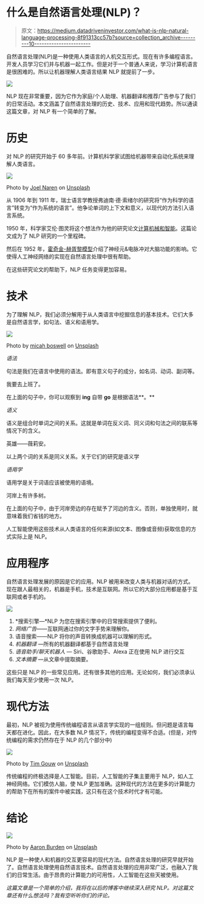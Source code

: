 # 什么是自然语言处理(NLP)？

> 原文：<https://medium.datadriveninvestor.com/what-is-nlp-natural-language-processing-8f91313cc57b?source=collection_archive---------10----------------------->

自然语言处理(NLP)是一种使用人类语言的人机交互形式。现在有许多编程语言。开发人员学习它们并与机器一起工作。但是对于一个普通人来说，学习计算机语言是很困难的。所以让机器理解人类语言结果 NLP 就提前了一步。

![](img/d95cb84c88a7a32737eba3aff8d869fd.png)

NLP 现在非常重要，因为它作为家庭/个人助理、机器翻译和推荐广告参与了我们的日常活动。本文涵盖了自然语言处理的历史、技术、应用和现代趋势。所以通读这篇文章，对 NLP 有一个简单的了解。

# 历史

对 NLP 的研究开始于 60 多年前。计算机科学家试图给机器带来自动化系统来理解人类语言。

![](img/71793449a779aae31a7e50664885cf94.png)

Photo by [Joel Naren](https://unsplash.com/@joeljnaren?utm_source=medium&utm_medium=referral) on [Unsplash](https://unsplash.com?utm_source=medium&utm_medium=referral)

从 1906 年到 1911 年，瑞士语言学教授弗迪南·德·索绪尔的研究将“作为科学的语言”转变为“作为系统的语言”。他争论单词的上下文和意义，以现代的方法引入语言系统。

1950 年，科学家艾伦·图灵将这个想法作为他的研究论文[计算机械和智能](https://www.csee.umbc.edu/courses/471/papers/turing.pdf)。这篇论文成为了 NLP 研究的一个里程碑。

然后在 1952 年，[霍奇金-赫胥黎模型](https://www.swarthmore.edu/NatSci/echeeve1/Ref/HH/HHmain.htm)介绍了神经元&电脉冲对大脑功能的影响。它使得人工神经网络的实现在自然语言处理中很有帮助。

在这些研究论文的帮助下，NLP 任务变得更加容易。

# 技术

为了理解 NLP，我们必须分解用于从人类语言中挖掘信息的基本技术。它们大多是自然语言学，如句法、语义和语用学。

![](img/971b9daf496384f3f0cda4d0c3f33813.png)

Photo by [micah boswell](https://unsplash.com/@micahboswell?utm_source=medium&utm_medium=referral) on [Unsplash](https://unsplash.com?utm_source=medium&utm_medium=referral)

*语法*

句法是我们在语言中使用的语法。即有意义句子的成分，如名词、动词、副词等。

我要去上班了。

在上面的句子中，你可以观察到 **ing** 自带 **go** 是根据语法**。**

*语义*

语义是组合时单词之间的关系。这就是单词在反义词、同义词和句法之间的联系等情况下的含义。

英雄——薇莉安。

以上两个词的关系是同义关系。关于它们的研究是语义学

*语用学*

语用学是关于词语应该被使用的语境。

河岸上有许多树。

在上面的句子中，由于河岸旁边的存在赋予了河边的含义。否则，单独使用时，就意味着我们省钱的地方。

人工智能使用这些技术从人类语言的任何来源(如文本、图像或音频)获取信息的方式实际上是 NLP。

# 应用程序

自然语言处理发展的原因是它的应用。NLP 被用来改变人类与机器对话的方式。现在跟人最相关的，机器是手机，技术是互联网。所以它的大部分应用都是基于互联网或者手机的。

![](img/0015c2b9531d5c2d9edb3703d544bb32.png)

1.  *搜索引擎—*NLP 为您在搜索引擎中的日常搜索提供了便利。
2.  *网络广告*——互联网通过你的文字手势来理解你。
3.  语音搜索——NLP 将你的声音转换成机器可以理解的形式。
4.  *机器翻译* —所有的机器翻译都基于自然语言处理
5.  *语音助手/聊天机器人* — Siri、谷歌助手、Alexa 正在使用 NLP 进行交互
6.  *文本摘要* —从文章中提取摘要。

这些只是 NLP 的一些常见应用。还有很多其他的应用。无论如何，我们必须承认我们每天至少使用一次 NLP。

# 现代方法

最初，NLP 被视为使用传统编程语言从语言学实现的一组规则。但问题是语言每天都在进化。因此，在大多数 NLP 情况下，传统的编程变得不合适。(但是，对传统编程的需求仍然存在于 NLP 的几个部分中)

![](img/f83b9bc3745b4c784be52fd68f3f261a.png)

Photo by [Tim Gouw](https://unsplash.com/@punttim?utm_source=medium&utm_medium=referral) on [Unsplash](https://unsplash.com?utm_source=medium&utm_medium=referral)

传统编程的终极选择是人工智能。目前，人工智能的子集主要用于 NLP，如人工神经网络。它们模仿人脑，使 NLP 更加准确。这种现代的方法在更多的计算能力的帮助下在所有的案件中被实践，这只有在这个技术时代才有可能。

# 结论

![](img/926e6e8ec27a002ff09cd764b5d7f136.png)

Photo by [Aaron Burden](https://unsplash.com/@aaronburden?utm_source=medium&utm_medium=referral) on [Unsplash](https://unsplash.com?utm_source=medium&utm_medium=referral)

NLP 是一种使人和机器的交互更容易的现代方法。自然语言处理的研究早就开始了。自然语言处理使用自然语言技术。自然语言处理的应用非常广泛，也融入了我们的日常生活。由于昂贵的计算能力的可用性，人工智能在这些天被使用。

*这篇文章是一个简单的介绍，我将在以后的博客中继续深入研究 NLP。对这篇文章还有什么想法吗？我有空听听你们的评论。*